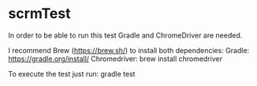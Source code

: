 # scrmTest

In order to be able to run this test Gradle and ChromeDriver are needed.

I recommend Brew (https://brew.sh/) to install both dependencies:
Gradle: https://gradle.org/install/
Chromedriver: brew install chromedriver

To execute the test just run: gradle test
